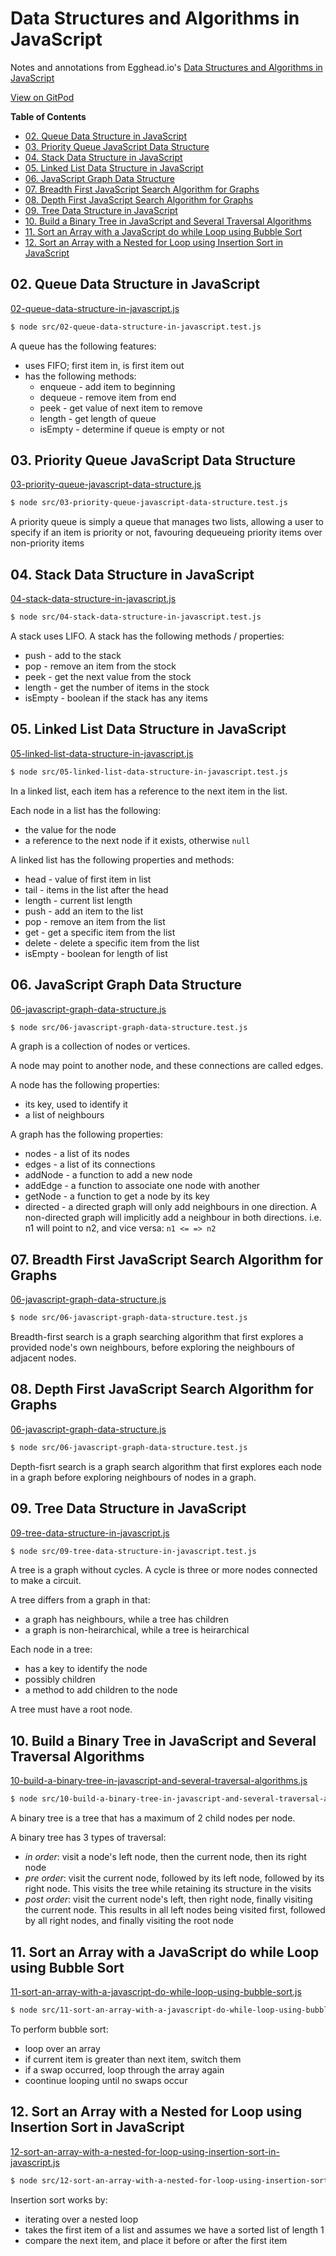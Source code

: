 # Data Structures and Algorithms in JavaScript

Notes and annotations from Egghead.io's [Data Structures and Algorithms in JavaScript](https://egghead.io/courses/data-structures-and-algorithms-in-javascript)

[View on
GitPod](https://gitpod.io/#https://github.com/larrybotha/eggheadio-data-structures-and-algorithms-in-javascript)

<!-- START doctoc generated TOC please keep comment here to allow auto update -->
<!-- DON'T EDIT THIS SECTION, INSTEAD RE-RUN doctoc TO UPDATE -->
**Table of Contents**

- [02. Queue Data Structure in JavaScript](#02-queue-data-structure-in-javascript)
- [03. Priority Queue JavaScript Data Structure](#03-priority-queue-javascript-data-structure)
- [04. Stack Data Structure in JavaScript](#04-stack-data-structure-in-javascript)
- [05. Linked List Data Structure in JavaScript](#05-linked-list-data-structure-in-javascript)
- [06. JavaScript Graph Data Structure](#06-javascript-graph-data-structure)
- [07. Breadth First JavaScript Search Algorithm for Graphs](#07-breadth-first-javascript-search-algorithm-for-graphs)
- [08. Depth First JavaScript Search Algorithm for Graphs](#08-depth-first-javascript-search-algorithm-for-graphs)
- [09. Tree Data Structure in JavaScript](#09-tree-data-structure-in-javascript)
- [10. Build a Binary Tree in JavaScript and Several Traversal Algorithms](#10-build-a-binary-tree-in-javascript-and-several-traversal-algorithms)
- [11. Sort an Array with a JavaScript do while Loop using Bubble Sort](#11-sort-an-array-with-a-javascript-do-while-loop-using-bubble-sort)
- [12. Sort an Array with a Nested for Loop using Insertion Sort in JavaScript](#12-sort-an-array-with-a-nested-for-loop-using-insertion-sort-in-javascript)

<!-- END doctoc generated TOC please keep comment here to allow auto update -->

## 02. Queue Data Structure in JavaScript

[02-queue-data-structure-in-javascript.js](src/02-queue-data-structure-in-javascript.js)

```bash
$ node src/02-queue-data-structure-in-javascript.test.js
```

A queue has the following features:

- uses FIFO; first item in, is first item out
- has the following methods:
    - enqueue - add item to beginning
    - dequeue - remove item from end
    - peek - get value of next item to remove
    - length - get length of queue
    - isEmpty - determine if queue is empty or not

## 03. Priority Queue JavaScript Data Structure

[03-priority-queue-javascript-data-structure.js](src/03-priority-queue-javascript-data-structure.js)

```bash
$ node src/03-priority-queue-javascript-data-structure.test.js
```

A priority queue is simply a queue that manages two lists, allowing a user to
specify if an item is priority or not, favouring dequeueing priority items over
non-priority items

## 04. Stack Data Structure in JavaScript

[04-stack-data-structure-in-javascript.js](src/04-stack-data-structure-in-javascript.js)

```bash
$ node src/04-stack-data-structure-in-javascript.test.js
```

A stack uses LIFO. A stack has the following methods / properties:

- push - add to the stack
- pop - remove an item from the stock
- peek - get the next value from the stock
- length - get the number of items in the stock
- isEmpty - boolean if the stack has any items

## 05. Linked List Data Structure in JavaScript

[05-linked-list-data-structure-in-javascript.js](src/05-linked-list-data-structure-in-javascript.js)

```bash
$ node src/05-linked-list-data-structure-in-javascript.test.js
```

In a linked list, each item has a reference to the next item in the list.

Each node in a list has the following:

- the value for the node
- a reference to the next node if it exists, otherwise `null`

A linked list has the following properties and methods:

- head - value of first item in list
- tail - items in the list after the head
- length - current list length
- push - add an item to the list
- pop - remove an item from the list
- get - get a specific item from the list
- delete - delete a specific item from the list
- isEmpty - boolean for length of list

## 06. JavaScript Graph Data Structure

[06-javascript-graph-data-structure.js](src/06-javascript-graph-data-structure.js)

```bash
$ node src/06-javascript-graph-data-structure.test.js
```

A graph is a collection of nodes or vertices.

A node may point to another node, and these connections are called edges.

A node has the following properties:

- its key, used to identify it
- a list of neighbours

A graph has the following properties:

- nodes - a list of its nodes
- edges - a list of its connections
- addNode - a function to add a new node
- addEdge - a function to associate one node with another
- getNode - a function to get a node by its key
- directed - a directed graph will only add neighbours in one direction. A
    non-directed graph will implicitly add a neighbour in both directions. i.e.
    n1 will point to n2, and vice versa: `n1 <= => n2`

## 07. Breadth First JavaScript Search Algorithm for Graphs

[06-javascript-graph-data-structure.js](src/06-javascript-graph-data-structure.js)

```bash
$ node src/06-javascript-graph-data-structure.test.js
```

Breadth-first search is a graph searching algorithm that first explores a
provided node's own neighbours, before exploring the neighbours of adjacent
nodes.

## 08. Depth First JavaScript Search Algorithm for Graphs

[06-javascript-graph-data-structure.js](src/06-javascript-graph-data-structure.js)

```bash
$ node src/06-javascript-graph-data-structure.test.js
```

Depth-fisrt search is a graph search algorithm that first explores each node in
a graph before exploring neighbours of nodes in a graph.

## 09. Tree Data Structure in JavaScript


[09-tree-data-structure-in-javascript.js](src/09-tree-data-structure-in-javascript.js)

```bash
$ node src/09-tree-data-structure-in-javascript.test.js
```

A tree is a graph without cycles. A cycle is three or more nodes connected to
make a circuit.

A tree differs from a graph in that:

- a graph has neighbours, while a tree has children
- a graph is non-heirarchical, while a tree is heirarchical

Each node in a tree:

- has a key to identify the node
- possibly children
- a method to add children to the node

A tree must have a root node.

## 10. Build a Binary Tree in JavaScript and Several Traversal Algorithms

[10-build-a-binary-tree-in-javascript-and-several-traversal-algorithms.js](src/10-build-a-binary-tree-in-javascript-and-several-traversal-algorithms.js)

```bash
$ node src/10-build-a-binary-tree-in-javascript-and-several-traversal-algorithms.test.js
```

A binary tree is a tree that has a maximum of 2 child nodes per node.

A binary tree has 3 types of traversal:

- _in order_: visit a node's left node, then the current node, then its right
    node
- _pre order_: visit the current node, followed by its left node, followed by
    its right node. This visits the tree while retaining its structure in the visits
- _post order_: visit the current node's left, then right node, finally visiting
    the current node. This results in all left nodes being visited first,
    followed by all right nodes, and finally visiting the root node

## 11. Sort an Array with a JavaScript do while Loop using Bubble Sort

[11-sort-an-array-with-a-javascript-do-while-loop-using-bubble-sort.js](src/11-sort-an-array-with-a-javascript-do-while-loop-using-bubble-sort.js)

```bash
$ node src/11-sort-an-array-with-a-javascript-do-while-loop-using-bubble-sort.test.js
```

To perform bubble sort:

- loop over an array
- if current item is greater than next item, switch them
- if a swap occurred, loop through the array again
- coontinue looping until no swaps occur

## 12. Sort an Array with a Nested for Loop using Insertion Sort in JavaScript

[12-sort-an-array-with-a-nested-for-loop-using-insertion-sort-in-javascript.js](src/12-sort-an-array-with-a-nested-for-loop-using-insertion-sort-in-javascript.js)

```bash
$ node src/12-sort-an-array-with-a-nested-for-loop-using-insertion-sort-in-javascript.test.js
```

Insertion sort works by:

- iterating over a nested loop
- takes the first item of a list and assumes we have a sorted list of length 1
- compare the next item, and place it before or after the first item
